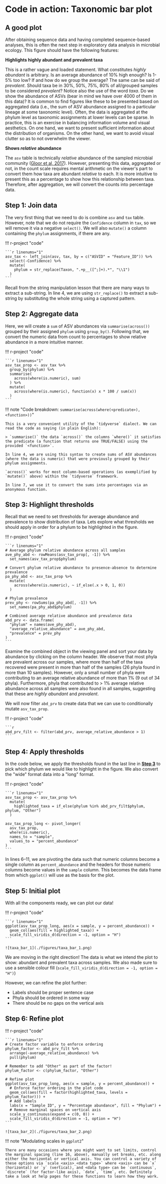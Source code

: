 # Code in action: Taxonomic bar plot

<!--
Requires:

* left_join()
* str_replace()
* if_else()
* summarise(across())

Might want to move this to after functions and conditional statements
-->

## A good plot

After obtaining sequence data and having completed sequence-based analyses, this is often the next step in exploratory data analysis in microbial ecology. This figure should have the following features:

**Highlights highly abundant and prevalent taxa**

This is a rather vague and loaded statement. What constitutes *highly abundant* is arbitrary. Is an average abundance of 10% high enough? Is 1-5% too low? If and how do we group the average? The same can be said of *prevalent*. Should taxa be in 30%, 50%, 75%, 80% of all/grouped samples to be considered *prevalent*? Notice also the use of the word *taxa*. Do we show the abundance of ASVs (bear in mind we have over 4000 of them in this data)? It is common to find figures like these to be presented based on aggregated data (i.e., the sum of ASV abundance assigned to a particular lineage at some taxonomic level). Often, the data is aggregated at the phylum level as taxonomic assignments at lower levels can be sparse. In practice, this is an exercise in balancing information volume and visual aesthetics. On one hand, we want to present sufficient information about the distribution of organisms. On the other hand, we want to avoid visual clutter so as to not overwhelm the viewer.

<!--
For this example, we will:

* Aggregate the data at the *phylum* level
* Consider phyla that contribute to *at least 1%* of the total community to be highly abundant
* Consider phyla that are present in *at least 50%* of the samples to be prevalent
-->

**Shows *relative* abundance**

The `asv` table is technically *relative* abundance of the sampled microbial community ([Gloor et al, 2017](https://doi.org/10.3389/fmicb.2017.02224)). However, presenting this data, aggregated or not, in the count scale requires mental arithmetic on the viewer's part to convert them how taxa are abundant *relative* to each. It is more intuitive to present this as a percentage to show how this relationship between taxa. Therefore, after aggregation, we will convert the counts into percentage data.

## Step 1: Join data

The very first thing that we need to do is combine `asv` and `tax` table. However, note that we do not require the `Confidence` column in `tax`, so we will remove it via a negative `select()`. We will also `mutate()` a column containing the `phylum` assignments, if there are any.

!!! r-project "code"

    ```r linenums="1"
    asv_tax <- left_join(asv, tax, by = c("ASVID" = "Feature_ID")) %>% 
      select(-Confidence) %>% 
      mutate(
        phylum = str_replace(Taxon, ".+p__([^;]+).*", "\\1")
      )
    ```

Recall from the string manipulation lesson that there are many ways to extract a sub-string. In line 4, we are using `str_replace()` to extract a sub-string by substituting the whole string using a captured pattern. 

## Step 2: Aggregate data

Here, we will create a `sum` of ASV abundances via `summarise(across())` grouped by their assigned `phylum` using `group_by()`. Following that, we convert the numeric data from count to percentages to show relative abundance in a more intuitive manner.

!!! r-project "code"

    ```r linenums="1"
    asv_tax_prop <- asv_tax %>% 
      group_by(phylum) %>% 
      summarise(
        across(where(is.numeric), sum)
      ) %>% 
      mutate(
        across(where(is.numeric), function(x) x * 100 / sum(x))
      )
    ```

!!! note "Code breakdown: `summarise(across(where(<predicate>), <function>))`"

    This is a very convenient utility of the `tidyverse` dialect. We can read the code as saying (in plain English):

    > `summarise()` the data `across()` the columns `where()` it satisfies the predicate (a function that returns one TRUE/FALSE) using the provided `<function>`.

    In line 4, we are using this syntax to create sums of ASV abundances (where the data is numeric) that were previously grouped by their phylum assignments.

    `across()` works for most column-based operations (as exemplified by `mutate()` above) within the `tidyverse` framework.

    In line 7, we use it to convert the sums into percentages via an anonymous function.

## Step 3: Highlight thresholds 

Recall that we need to set thresholds for average abundance and prevalence to show distribution of taxa. Lets explore what thresholds we should apply in order for a phylum to be highlighted in the figure.

!!! r-project "code"

    ```r linenums="1"
    # Average phylum relative abundance across all samples
    ave_phy_abd <- rowMeans(asv_tax_prop[, -1]) %>% 
      set_names(asv_tax_prop$phylum)

    # Convert phylum relative abundance to presence-absence to determine prevalence 
    pa_phy_abd <- asv_tax_prop %>% 
      mutate(
        across(where(is.numeric), ~ if_else(.x > 0, 1, 0))
      )

    # Phylum prevalence
    prev_phy <- rowSums(pa_phy_abd[, -1]) %>% 
      set_names(pa_phy_abd$phylum)

    # Combined average relative abundance and prevalence data
    abd_prv <- data.frame(
      "phylum" = names(ave_phy_abd),
      "average_relative_abundance" = ave_phy_abd,
      "prevalence" = prev_phy
    )
    ```

Examine the combined object in the viewing panel and sort your data by abundance by clicking on the column header. We observe that most phyla are prevalent across our samples, where more than half of the taxa recovered were present in more than half of the samples (26 phyla found in more than 10 samples). However, only a small number of phyla were contributing to an average relative abundance of more than 1% (9 out of 34 phyla). Furthermore, phyla that contributed to > 1% average relative abundance across all samples were also found in all samples, suggesting that these are *highly abundant* and *prevalent*.

We will now filter `abd_prv` to create data that we can use to conditionally mutate `asv_tax_prop`.

!!! r-project "code"

    ```r
    abd_prv_filt <- filter(abd_prv, average_relative_abundance > 1)
    ```

## Step 4: Apply thresholds

In the code below, we apply the thresholds found in the last line in [**Step 3**](#step-3-highlight-thresholds) to pick which phylum we would like to highlight in the figure. We also convert the "wide" format data into a "long" format.

!!! r-project "code"

    ```r linenums="1"
    asv_tax_prop <- asv_tax_prop %>% 
      mutate(
        highlighted_taxa = if_else(phylum %in% abd_prv_filt$phylum, phylum, "Other")
      )

    asv_tax_prop_long <- pivot_longer(
      asv_tax_prop, 
      where(is.numeric), 
      names_to = "sample", 
      values_to = "percent_abundance"
    )
    ```

In lines 6&ndash;11, we are pivoting the data such that numeric columns become a single column as `percent_abundance` and the headers for those numeric columns become values in the `sample` column. This becomes the data frame from which `ggplot()` will use as the basis for the plot.

## Step 5: Initial plot

With all the components ready, we can plot our data!

!!! r-project "code"

    ```r linenums="1"
    ggplot(asv_tax_prop_long, aes(x = sample, y = percent_abundance)) +
      geom_col(aes(fill = highlighted_taxa)) +
      scale_fill_viridis_d(direction = -1, option = "H")
    ```

    ![taxa_bar_1](./figures/taxa_bar_1.png)

We are moving in the right direction! The data is what we intend the plot to show: abundant and prevalent taxa across samples. We also made sure to use a sensible colour fill (`scale_fill_viridis_d(direction = -1, option = "H")`)

However, we can refine the plot further:

* Labels should be proper sentence case
* Phyla should be ordered in some way
* There should be no gaps on the vertical axis

## Step 6: Refine plot

!!! r-project "code"

    ```r linenums="1"
    # Create factor variable to enforce ordering
    phylum_factor <- abd_prv_filt %>%
      arrange(-average_relative_abundance) %>% 
      pull(phylum)

    # Remember to add "Other" as part of the factor!
    phylum_factor <- c(phylum_factor, "Other")

    # Refine plot
    ggplot(asv_tax_prop_long, aes(x = sample, y = percent_abundance)) +
      # Enforce factor ordering in the plot code
      geom_col(aes(fill = factor(highlighted_taxa, levels = phylum_factor))) + 
      # Add labels
      labs(x = "Sample ID", y = "Percentage abundance", fill = "Phylum") +
      # Remove marginal spaces on vertical axis
      scale_y_continuous(expand = c(0, 0)) +
      scale_fill_viridis_d(direction = -1, option = "H")
    ```

    ![taxa_bar_2](./figures/taxa_bar_2.png)

!!! note "Modulating scales in `ggplot2`"

    There are many occasions where you might want to set limits, control the marginal spacing (line 16, above), manually set breaks, etc. along either the horizontal or vertical axis. You can control a variety of these options via `scale_<axis>_<data type>` where <axis> can be `x` (horizontal) or `y` (vertical), and <data type> can be `continuous`, `discrete` (for factor-like axis), `date`, `time`, etc. Definitely take a look at help pages for these functions to learn how they work.
